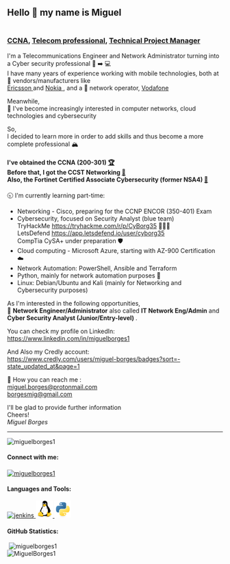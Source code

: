<h2>  Hello 👋  my name is Miguel <br/></h2>

<h3><br/><a href="https://www.credly.com/badges/6dadb1cc-71e5-43a8-836f-e16ef33ff394">CCNA</a>, <a href="https://www.linkedin.com/in/miguelborges1/">Telecom professional</a>, <a href="https://en.telehorizon.pt/">Technical Project Manager</a> </h3>
  
<!--
<code style="color : blue"> blue color text </code>
-->

I'm a Telecommunications Engineer and Network Administrator turning into a Cyber security professional 📱 ➡️ 💻 </br>
I have many years of experience working with mobile technologies, both at 📶 vendors/manufacturers like <br/> <a href="https://www.ericsson.com/en/about-us/company-facts/ericsson-worldwide/portugal">Ericsson </a> and <a href="https://www.nokia.com/"> Nokia </a>, and a 📡 network operator, <a href="https://www.vodafone.pt/"> Vodafone </a>
</br>

Meanwhile,</br>
👀  I've become increasingly interested in computer networks, cloud technologies and cybersecurity </br>

So,</br>
I decided to learn more in order to add skills and thus become a more complete professional 🏔️
>
<h4> I've obtained the CCNA (200-301) <a href="https://www.credly.com/badges/6dadb1cc-71e5-43a8-836f-e16ef33ff394"> 🏆 </a></br>
Before that, I got the CCST Networking <a href="https://www.credly.com/badges/9f39e051-3b80-40dc-b2c9-24c50c2635dc"> 🏅  </a><br>
Also, the Fortinet Certified Associate Cybersecurity (former NSA4) <a href="https://www.credly.com/badges/43233cc4-87fd-481c-b89b-6073a949ca94"> 💪 </a></h4>


🕤 I'm currently learning part-time:</br>
+ Networking - Cisco, preparing for the CCNP ENCOR (350-401) Exam 
+ Cybersecurity, focused on Security Analyst (blue team)
</br>TryHackMe https://tryhackme.com/r/p/CyBorg35 👨🏻‍💻
</br>LetsDefend https://app.letsdefend.io/user/cyborg35
</br>CompTia CySA+ under preparation 🛡️
+ Cloud computing - Microsoft Azure, starting with AZ-900 Certification ☁️
+ Network Automation: PowerShell, Ansible and Terraform 
+ Python, mainly for network automation purposes 🐍
+ Linux: Debian/Ubuntu and Kali (mainly for Networking and Cybersecurity purposes)


As I'm interested in the following opportunities, </br>
🔀 <b>Network Engineer/Administrator</b> also called <b>IT Network Eng/Admin</b> and <b>Cyber Security Analyst (Junior/Entry-level) </b>.

You can check my profile on LinkedIn:</br>
https://www.linkedin.com/in/miguelborges1

And Also my Credly account:</br>
https://www.credly.com/users/miguel-borges/badges?sort=-state_updated_at&page=1

<!--START_SECTION:badges-->
<!--END_SECTION:badges-->

<!--
<h4> My Credly badges </h4>
[![CCNA](https://images.credly.com/size/100x100/images/6dadb1cc-71e5-43a8-836f-e16ef33ff394)]([https://www.credly.com/badges/6dadb1cc-71e5-43a8-836f-e16ef33ff394](https://www.credly.com/badges/6dadb1cc-71e5-43a8-836f-e16ef33ff394) "CCNA")
END_SECTION:badges-->

<!-- 
Take a look at some of <b><h2>My Projects</h2></b>
-->
  
📧 How you can reach me :</br>
miguel.borges@protonmail.com</br>
borgesmig@gmail.com</br>

I'll be glad to provide further information</br>
Cheers!</br>
*Miguel Borges*

---------------------------------------------------------------------------------

<p align="left"> <img src="https://komarev.com/ghpvc/?username=miguelborges1&label=Profile%20views&color=0e75b6&style=flat" alt="miguelborges1" /> </p>

<h4 align="left">Connect with me:</h4>
<p align="left">
<a href="https://linkedin.com/in/miguelborges1" target="blank"><img align="center" src="https://raw.githubusercontent.com/rahuldkjain/github-profile-readme-generator/master/src/images/icons/Social/linked-in-alt.svg" alt="miguelborges1" height="30" width="40" /></a>
</p>

<h4 align="left">Languages and Tools:</h4>
<p align="left"> <a href="https://www.jenkins.io" target="_blank" rel="noreferrer"> <img src="https://www.vectorlogo.zone/logos/jenkins/jenkins-icon.svg" alt="jenkins" width="40" height="40"/> </a> <a href="https://www.linux.org/" target="_blank" rel="noreferrer"> <img src="https://raw.githubusercontent.com/devicons/devicon/master/icons/linux/linux-original.svg" alt="linux" width="40" height="40"/> </a> <a href="https://www.python.org" target="_blank" rel="noreferrer"> <img src="https://raw.githubusercontent.com/devicons/devicon/master/icons/python/python-original.svg" alt="python" width="40" height="40"/> </a> </p>
<!---
My TryHackMe
<iframe src="https://tryhackme.com/api/v2/badges/public-profile?userPublicId=3586534" style='border:none;'></iframe>
--->

<h4 align="left">GitHub Statistics:</h4>
<p>&nbsp;<img align="centre" src="https://github-readme-stats.vercel.app/api?username=miguelborges1&show_icons=true&locale=en" alt="miguelborges1" />
</br>
  <img align="centre" src="https://github-readme-streak-stats.herokuapp.com/?user=miguelborges1&" alt="MiguelBorges1" />


<!---
BorgesMig/BorgesMig is a ✨ special ✨ repository because its `README.md` (this file) appears on your GitHub profile.
You can click the Preview link to take a look at your changes.
--->

